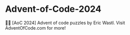 # Advent-of-Code-2024
🎄🎅 [AoC 2024] Advent of code puzzles by Eric Wastl. Visit AdventOfCode.com for more!
